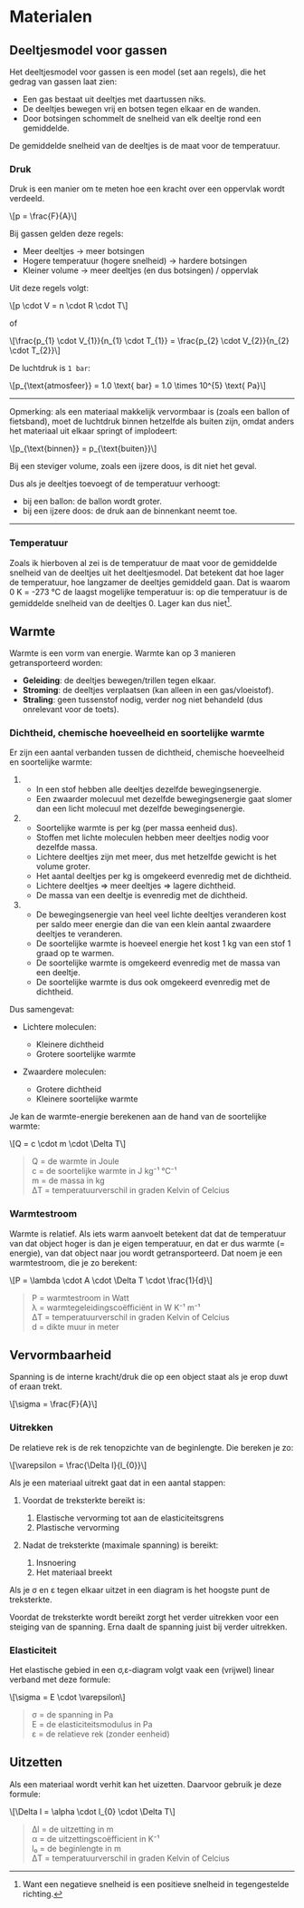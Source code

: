 # Materialen

## Deeltjesmodel voor gassen

Het deeltjesmodel voor gassen is een model (set aan regels), die het gedrag van gassen laat zien:

- Een gas bestaat uit deeltjes met daartussen niks.
- De deeltjes bewegen vrij en botsen tegen elkaar en de wanden.
- Door botsingen schommelt de snelheid van elk deeltje rond een gemiddelde.

De gemiddelde snelheid van de deeltjes is de maat voor de temperatuur.

### Druk

Druk is een manier om te meten hoe een kracht over een oppervlak wordt verdeeld.

\\[p = \frac{F}{A}\\]

Bij gassen gelden deze regels:

- Meer deeltjes → meer botsingen
- Hogere temperatuur (hogere snelheid) → hardere botsingen
- Kleiner volume → meer deeltjes (en dus botsingen) / oppervlak

Uit deze regels volgt:

\\[p \cdot V = n \cdot R \cdot T\\]

of

\\[\frac{p_{1} \cdot V_{1}}{n_{1} \cdot T_{1}} = \frac{p_{2} \cdot V_{2}}{n_{2} \cdot T_{2}}\\]

De luchtdruk is `1 bar`:

\\[p_{\text{atmosfeer}} = 1.0 \text{ bar} = 1.0 \times 10^{5} \text{ Pa}\\]

---

Opmerking: als een materiaal makkelijk vervormbaar is (zoals een ballon of fietsband), moet de luchtdruk binnen hetzelfde als buiten zijn, omdat anders het materiaal uit elkaar springt of implodeert:

\\[p_{\text{binnen}} = p_{\text{buiten}}\\]

Bij een steviger volume, zoals een ijzere doos, is dit niet het geval.

Dus als je deeltjes toevoegt of de temperatuur verhoogt:

- bij een ballon: de ballon wordt groter.
- bij een ijzere doos: de druk aan de binnenkant neemt toe.

---

### Temperatuur

Zoals ik hierboven al zei is de temperatuur de maat voor de gemiddelde snelheid van de deeltjes uit het deeltjesmodel. Dat betekent dat hoe lager de temperatuur, hoe langzamer de deeltjes gemiddeld gaan. Dat is waarom 0 K = -273 °C de laagst mogelijke temperatuur is: op die temperatuur is de gemiddelde snelheid van de deeltjes 0. Lager kan dus niet[^1].

## Warmte

Warmte is een vorm van energie. Warmte kan op 3 manieren getransporteerd worden:

- **Geleiding**: de deeltjes bewegen/trillen tegen elkaar.
- **Stroming**: de deeltjes verplaatsen (kan alleen in een gas/vloeistof).
- **Straling**: geen tussenstof nodig, verder nog niet behandeld (dus onrelevant voor de toets).

### Dichtheid, chemische hoeveelheid en soortelijke warmte

Er zijn een aantal verbanden tussen de dichtheid, chemische hoeveelheid en soortelijke warmte:

1. 
    - In een stof hebben alle deeltjes dezelfde bewegingsenergie.
    - Een zwaarder molecuul met dezelfde bewegingsenergie gaat slomer dan een licht molecuul met dezelfde bewegingsenergie.

2.
    - Soortelijke warmte is per kg (per massa eenheid dus).
    - Stoffen met lichte moleculen hebben meer deeltjes nodig voor dezelfde massa.
    - Lichtere deeltjes zijn met meer, dus met hetzelfde gewicht is het volume groter.
    - Het aantal deeltjes per kg is omgekeerd evenredig met de dichtheid.
    - Lichtere deeltjes => meer deeltjes => lagere dichtheid.
    - De massa van een deeltje is evenredig met de dichtheid.

3. 
    - De bewegingsenergie van heel veel lichte deeltjes veranderen kost per saldo meer energie dan die van een klein aantal zwaardere deeltjes te veranderen.
    - De soortelijke warmte is hoeveel energie het kost 1 kg van een stof 1 graad op te warmen.
    - De soortelijke warmte is omgekeerd evenredig met de massa van een deeltje.
    - De soortelijke warmte is dus ook omgekeerd evenredig met de dichtheid.

Dus samengevat:

- Lichtere moleculen:
    - Kleinere dichtheid
    - Grotere soortelijke warmte

- Zwaardere moleculen:
    - Grotere dichtheid
    - Kleinere soortelijke warmte
    
Je kan de warmte-energie berekenen aan de hand van de soortelijke warmte:

\\[Q = c \cdot m \cdot \Delta T\\]

> Q = de warmte in Joule  
> c = de soortelijke warmte in J kg⁻¹ °C⁻¹  
> m = de massa in kg  
> ΔT = temperatuurverschil in graden Kelvin of Celcius

### Warmtestroom

Warmte is relatief. Als iets warm aanvoelt betekent dat dat de temperatuur van dat object hoger is dan je eigen temperatuur, en dat er dus warmte (= energie), van dat object naar jou wordt getransporteerd. Dat noem je een warmtestroom, die je zo berekent:

\\[P = \lambda \cdot A \cdot \Delta T \cdot \frac{1}{d}\\]

> P = warmtestroom in Watt  
> λ = warmtegeleidingscoëfficiënt in W K⁻¹ m⁻¹  
> ΔT = temperatuurverschil in graden Kelvin of Celcius  
> d = dikte muur in meter

## Vervormbaarheid

Spanning is de interne kracht/druk die op een object staat als je erop duwt of eraan trekt.

\\[\sigma = \frac{F}{A}\\]

### Uitrekken

De relatieve rek is de rek tenopzichte van de beginlengte. Die bereken je zo:

\\[\varepsilon = \frac{\Delta l}{l_{0}}\\]

Als je een materiaal uitrekt gaat dat in een aantal stappen:

1. Voordat de treksterkte bereikt is:
    1. Elastische vervorming tot aan de elasticiteitsgrens
    2. Plastische vervorming

2. Nadat de treksterkte (maximale spanning) is bereikt:
    1. Insnoering
    2. Het materiaal breekt

Als je σ en ε tegen elkaar uitzet in een diagram is het hoogste punt de treksterkte.

Voordat de treksterkte wordt bereikt zorgt het verder uitrekken voor een steiging van de spanning. Erna daalt de spanning juist bij verder uitrekken.

### Elasticiteit

Het elastische gebied in een σ,ε-diagram volgt vaak een (vrijwel) linear verband met deze formule:

\\[\sigma = E \cdot \varepsilon\\]

> σ = de spanning in Pa  
> E = de elasticiteitsmodulus in Pa  
> ε = de relatieve rek (zonder eenheid) 


[^1]: Want een negatieve snelheid is een positieve snelheid in tegengestelde richting.


## Uitzetten

Als een materiaal wordt verhit kan het uizetten. Daarvoor gebruik je deze formule:

\\[\Delta l = \alpha \cdot l_{0} \cdot \Delta T\\]

> Δl = de uitzetting in m  
> α = de uitzettingscoëfficient in K⁻¹  
> l₀ = de beginlengte in m  
> ΔT = temperatuurverschil in graden Kelvin of Celcius

